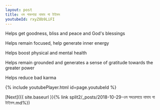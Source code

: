 ```yaml
---
layout: post
title: ওম পাকশায়া নামায গা টাইমস
youtubeId: rxyZ8b9LiFI
---
```

 
 
Helps get goodness, bliss and peace and God's blessings
 
Helps remain focused, help generate inner energy 
 
Helps boost physical and mental health 
 
Helps remain grounded and generates a sense of gratitude towards the greater power 
 
Helps reduce bad karma
 
 
 
 


{% include youtubePlayer.html id=page.youtubeId %}
 
[Next]({{ site.baseurl }}{% link  split2/_posts/2018-10-29-ওম সদ্যরসায়ে নামায গা টাইমস.md%})
 
